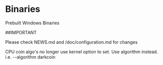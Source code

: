 Binaries
========

Prebuilt Windows Binaries

##IMPORTANT

Please check NEWS.md and /doc/configuration.md for changes

CPU coin algo's no longer use kernel option to set.
Use algorithm instead. i.e. --algorithm darkcoin
